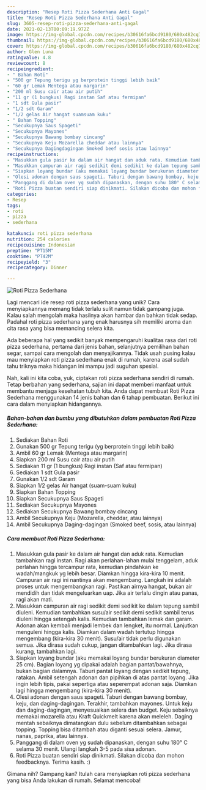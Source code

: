 ```yaml
---
description: "Resep Roti Pizza Sederhana Anti Gagal"
title: "Resep Roti Pizza Sederhana Anti Gagal"
slug: 3605-resep-roti-pizza-sederhana-anti-gagal
date: 2021-02-13T00:09:19.972Z
image: https://img-global.cpcdn.com/recipes/b30616fa6bcd9180/680x482cq70/roti-pizza-sederhana-foto-resep-utama.jpg
thumbnail: https://img-global.cpcdn.com/recipes/b30616fa6bcd9180/680x482cq70/roti-pizza-sederhana-foto-resep-utama.jpg
cover: https://img-global.cpcdn.com/recipes/b30616fa6bcd9180/680x482cq70/roti-pizza-sederhana-foto-resep-utama.jpg
author: Glen Luna
ratingvalue: 4.8
reviewcount: 8
recipeingredient:
- " Bahan Roti"
- "500 gr Tepung terigu yg berprotein tinggi lebih baik"
- "60 gr Lemak Mentega atau margarin"
- "200 ml Susu cair atau air putih"
- "11 gr (1 bungkus) Ragi instan Saf atau fermipan"
- "1 sdt Gula pasir"
- "1/2 sdt Garam"
- "1/2 gelas Air hangat suamsuam kuku"
- " Bahan Topping"
- "Secukupnya Saus Spageti"
- "Secukupnya Mayones"
- "Secukupnya Bawang bombay cincang"
- "Secukupnya Keju Mozarella cheddar atau lainnya"
- "Secukupnya Dagingdagingan Smoked beef sosis atau lainnya"
recipeinstructions:
- "Masukkan gula pasir ke dalam air hangat dan aduk rata. Kemudian tambahkan ragi instan. Ragi akan perlahan-lahan mulai tenggelam, aduk perlahan hingga tercampur rata, kemudian pindahkan ke wadah/mangkuk yg lebih besar. Diamkan hingga kira-kira 10 menit. Campuran air ragi ini nantinya akan mengembang. Langkah ini adalah proses untuk mengembangkan ragi. Pastikan airnya hangat, bukan air mendidih dan tidak mengeluarkan uap. Jika air terlalu dingin atau panas, ragi akan mati."
- "Masukkan campuran air ragi sedikit demi sedikit ke dalam tepung sambil diuleni. Kemudian tambahkan susu/air sedikit demi sedikit sambil terus diuleni hingga setengah kalis. Kemudian tambahkan lemak dan garam. Adonan akan kembali menjadi lembek dan lengket, itu normal. Lanjutkan menguleni hingga kalis. Diamkan dalam wadah tertutup hingga mengembang (kira-kira 30 menit). Susu/air tidak perlu digunakan semua. Jika dirasa sudah cukup, jangan ditambahkan lagi. Jika dirasa kurang, tambahkan lagi."
- "Siapkan loyang bundar (aku memakai loyang bundar berukuran diameter 25 cm). Bagian loyang yg dipakai adalah bagian pantat/bawahnya, bukan bagian dalamnya. Taburi pantat loyang dengan sedikit tepung, ratakan. Ambil setengah adonan dan pipihkan di atas pantat loyang. Jika ingin lebih tipis, pakai sepertiga atau seperempat adonan saja. Diamkan lagi hingga mengembang (kira-kira 30 menit)."
- "Olesi adonan dengan saus spageti. Taburi dengan bawang bombay, keju, dan daging-dagingan. Terakhir, tambahkan mayones. Untuk keju dan daging-dagingan, menyesuaikan selera dan budget. Keju sebaiknya memakai mozarella atau Kraft Quickmelt karena akan meleleh. Daging mentah sebaiknya dimatangkan dulu sebelum ditambahkan sebagai topping. Topping bisa ditambah atau diganti sesuai selera. Jamur, nanas, paprika, atau lainnya."
- "Panggang di dalam oven yg sudah dipanaskan, dengan suhu 180° C selama 30 menit. Ulangi langkah 3-5 pada sisa adonan."
- "Roti Pizza buatan sendiri siap dinikmati. Silakan dicoba dan mohon feedbacknya. Terima kasih. :)"
categories:
- Resep
tags:
- roti
- pizza
- sederhana

katakunci: roti pizza sederhana 
nutrition: 254 calories
recipecuisine: Indonesian
preptime: "PT15M"
cooktime: "PT42M"
recipeyield: "3"
recipecategory: Dinner

---
```



![Roti Pizza Sederhana](https://img-global.cpcdn.com/recipes/b30616fa6bcd9180/680x482cq70/roti-pizza-sederhana-foto-resep-utama.jpg)

Lagi mencari ide resep roti pizza sederhana yang unik? Cara menyiapkannya memang tidak terlalu sulit namun tidak gampang juga. Kalau salah mengolah maka hasilnya akan hambar dan bahkan tidak sedap. Padahal roti pizza sederhana yang enak harusnya sih memiliki aroma dan cita rasa yang bisa memancing selera kita.

Ada beberapa hal yang sedikit banyak mempengaruhi kualitas rasa dari roti pizza sederhana, pertama dari jenis bahan, selanjutnya pemilihan bahan segar, sampai cara mengolah dan menyajikannya. Tidak usah pusing kalau mau menyiapkan roti pizza sederhana enak di rumah, karena asal sudah tahu triknya maka hidangan ini mampu jadi suguhan spesial.




Nah, kali ini kita coba, yuk, ciptakan roti pizza sederhana sendiri di rumah. Tetap berbahan yang sederhana, sajian ini dapat memberi manfaat untuk membantu menjaga kesehatan tubuh kita. Anda dapat membuat Roti Pizza Sederhana menggunakan 14 jenis bahan dan 6 tahap pembuatan. Berikut ini cara dalam menyiapkan hidangannya.

<!--inarticleads1-->

##### Bahan-bahan dan bumbu yang dibutuhkan dalam pembuatan Roti Pizza Sederhana:

1. Sediakan  Bahan Roti
1. Gunakan 500 gr Tepung terigu (yg berprotein tinggi lebih baik)
1. Ambil 60 gr Lemak (Mentega atau margarin)
1. Siapkan 200 ml Susu cair atau air putih
1. Sediakan 11 gr (1 bungkus) Ragi instan (Saf atau fermipan)
1. Sediakan 1 sdt Gula pasir
1. Gunakan 1/2 sdt Garam
1. Siapkan 1/2 gelas Air hangat (suam-suam kuku)
1. Siapkan  Bahan Topping
1. Siapkan Secukupnya Saus Spageti
1. Sediakan Secukupnya Mayones
1. Sediakan Secukupnya Bawang bombay cincang
1. Ambil Secukupnya Keju (Mozarella, cheddar, atau lainnya)
1. Ambil Secukupnya Daging-dagingan (Smoked beef, sosis, atau lainnya)




<!--inarticleads2-->

##### Cara membuat Roti Pizza Sederhana:

1. Masukkan gula pasir ke dalam air hangat dan aduk rata. Kemudian tambahkan ragi instan. Ragi akan perlahan-lahan mulai tenggelam, aduk perlahan hingga tercampur rata, kemudian pindahkan ke wadah/mangkuk yg lebih besar. Diamkan hingga kira-kira 10 menit. Campuran air ragi ini nantinya akan mengembang. Langkah ini adalah proses untuk mengembangkan ragi. Pastikan airnya hangat, bukan air mendidih dan tidak mengeluarkan uap. Jika air terlalu dingin atau panas, ragi akan mati.
1. Masukkan campuran air ragi sedikit demi sedikit ke dalam tepung sambil diuleni. Kemudian tambahkan susu/air sedikit demi sedikit sambil terus diuleni hingga setengah kalis. Kemudian tambahkan lemak dan garam. Adonan akan kembali menjadi lembek dan lengket, itu normal. Lanjutkan menguleni hingga kalis. Diamkan dalam wadah tertutup hingga mengembang (kira-kira 30 menit). Susu/air tidak perlu digunakan semua. Jika dirasa sudah cukup, jangan ditambahkan lagi. Jika dirasa kurang, tambahkan lagi.
1. Siapkan loyang bundar (aku memakai loyang bundar berukuran diameter 25 cm). Bagian loyang yg dipakai adalah bagian pantat/bawahnya, bukan bagian dalamnya. Taburi pantat loyang dengan sedikit tepung, ratakan. Ambil setengah adonan dan pipihkan di atas pantat loyang. Jika ingin lebih tipis, pakai sepertiga atau seperempat adonan saja. Diamkan lagi hingga mengembang (kira-kira 30 menit).
1. Olesi adonan dengan saus spageti. Taburi dengan bawang bombay, keju, dan daging-dagingan. Terakhir, tambahkan mayones. Untuk keju dan daging-dagingan, menyesuaikan selera dan budget. Keju sebaiknya memakai mozarella atau Kraft Quickmelt karena akan meleleh. Daging mentah sebaiknya dimatangkan dulu sebelum ditambahkan sebagai topping. Topping bisa ditambah atau diganti sesuai selera. Jamur, nanas, paprika, atau lainnya.
1. Panggang di dalam oven yg sudah dipanaskan, dengan suhu 180° C selama 30 menit. Ulangi langkah 3-5 pada sisa adonan.
1. Roti Pizza buatan sendiri siap dinikmati. Silakan dicoba dan mohon feedbacknya. Terima kasih. :)




Gimana nih? Gampang kan? Itulah cara menyiapkan roti pizza sederhana yang bisa Anda lakukan di rumah. Selamat mencoba!
